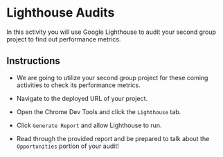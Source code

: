 # Lighthouse Audits

In this activity you will use Google Lighthouse to audit your second group project to find out performance metrics.

## Instructions

* We are going to utilize your second group project for these coming activities to check its performance metrics.

* Navigate to the deployed URL of your project.

* Open the Chrome Dev Tools and click the `Lighthouse` tab.

* Click `Generate Report` and allow Lighthouse to run.

* Read through the provided report and be prepared to talk about the `Opportunities` portion of your audit!

